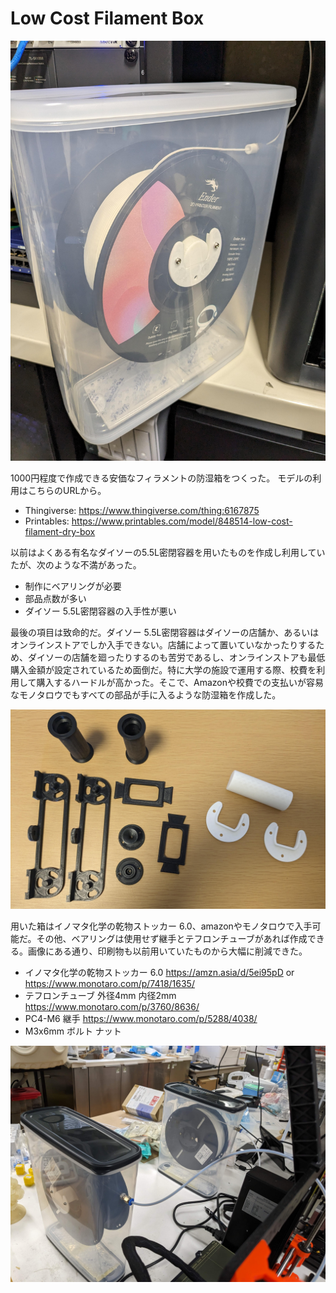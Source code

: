 # Low Cost Filament Box
<!--description
1000円程度で作成できる安価なフィラメント防湿箱
description-->

![外観](001.jpg)

1000円程度で作成できる安価なフィラメントの防湿箱をつくった。
モデルの利用はこちらのURLから。

- Thingiverse: <https://www.thingiverse.com/thing:6167875>
- Printables: <https://www.printables.com/model/848514-low-cost-filament-dry-box>


以前はよくある有名なダイソーの5.5L密閉容器を用いたものを作成し利用していたが、次のような不満があった。


- 制作にベアリングが必要
- 部品点数が多い
- ダイソー 5.5L密閉容器の入手性が悪い


最後の項目は致命的だ。ダイソー 5.5L密閉容器はダイソーの店舗か、あるいはオンラインストアでしか入手できない。店舗によって置いていなかったりするため、ダイソーの店舗を廻ったりするのも苦労であるし、オンラインストアも最低購入金額が設定されているため面倒だ。特に大学の施設で運用する際、校費を利用して購入するハードルが高かった。そこで、Amazonや校費での支払いが容易なモノタロウでもすべての部品が手に入るような防湿箱を作成した。

![部品 (黒色が以前利用していたもの、白色が今回作成したもの)](002.jpg)

用いた箱はイノマタ化学の乾物ストッカー 6.0、amazonやモノタロウで入手可能だ。その他、ベアリングは使用せず継手とテフロンチューブがあれば作成できる。画像にある通り、印刷物も以前用いていたものから大幅に削減できた。


- イノマタ化学の乾物ストッカー 6.0 <https://amzn.asia/d/5ei95pD> or <https://www.monotaro.com/p/7418/1635/>
- テフロンチューブ 外径4mm 内径2mm <https://www.monotaro.com/p/3760/8636/> 
- PC4-M6 継手 <https://www.monotaro.com/p/5288/4038/> 
- M3x6mm ボルト ナット

![利用している様子](003.jpg)

